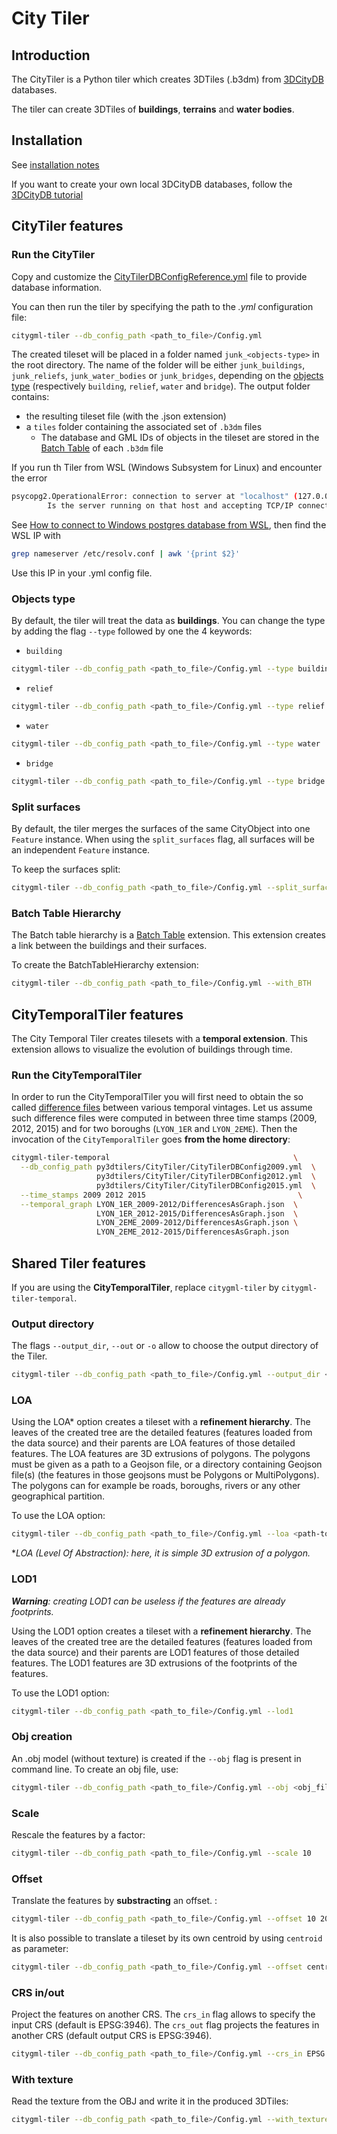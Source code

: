 # City Tiler

## Introduction

The CityTiler is a Python tiler which creates 3DTiles (.b3dm) from [3DCityDB](https://www.3dcitydb.org/3dcitydb/) databases.

The tiler can create 3DTiles of __buildings__, __terrains__ and __water bodies__.

## Installation

See [installation notes](https://github.com/VCityTeam/py3dtilers/blob/master/README.md)

If you want to create your own local 3DCityDB databases, follow the [3DCityDB tutorial](https://github.com/VCityTeam/UD-SV/blob/master/ImplementationKnowHow/PostgreSQL_for_cityGML.md)

## CityTiler features

### Run the CityTiler

Copy and customize the [CityTilerDBConfigReference.yml](CityTilerDBConfigReference.yml) file to provide database information.

You can then run the tiler by specifying the path to the _.yml_ configuration file:

```bash
citygml-tiler --db_config_path <path_to_file>/Config.yml
```

The created tileset will be placed in a folder named `junk_<objects-type>` in the root directory. The name of the folder will be either `junk_buildings`, `junk_reliefs`, `junk_water_bodies` or `junk_bridges`, depending on the [objects type](#objects-type) (respectively `building`, `relief`, `water` and `bridge`).
The output folder contains:

* the resulting tileset file (with the .json extension)
* a `tiles` folder containing the associated set of `.b3dm` files
  * The database and GML IDs of objects in the tileset are stored in the [Batch Table](https://github.com/CesiumGS/3d-tiles/blob/main/specification/TileFormats/BatchTable/README.md) of each `.b3dm` file

If you run th Tiler from WSL (Windows Subsystem for Linux) and encounter the error

```bash
psycopg2.OperationalError: connection to server at "localhost" (127.0.0.1), port 5432 failed: Connection refused
        Is the server running on that host and accepting TCP/IP connections?
```

See [How to connect to Windows postgres database from WSL](https://stackoverflow.com/a/67596486), then find the WSL IP with

```bash
grep nameserver /etc/resolv.conf | awk '{print $2}'
```

Use this IP in your .yml config file.

### Objects type

By default, the tiler will treat the data as __buildings__. You can change the type by adding the flag `--type` followed by one the 4 keywords:

* `building`

```bash
citygml-tiler --db_config_path <path_to_file>/Config.yml --type building
```

* `relief`

```bash
citygml-tiler --db_config_path <path_to_file>/Config.yml --type relief
```

* `water`

```bash
citygml-tiler --db_config_path <path_to_file>/Config.yml --type water
```

* `bridge`

```bash
citygml-tiler --db_config_path <path_to_file>/Config.yml --type bridge
```

### Split surfaces

By default, the tiler merges the surfaces of the same CityObject into one `Feature` instance. When using the `split_surfaces` flag, all surfaces will be an independent `Feature` instance.

To keep the surfaces split:

```bash
citygml-tiler --db_config_path <path_to_file>/Config.yml --split_surfaces
```

### Batch Table Hierarchy

The Batch table hierarchy is a [Batch Table](https://github.com/CesiumGS/3d-tiles/blob/main/specification/TileFormats/BatchTable/README.md) extension. This extension creates a link between the buildings and their surfaces.

To create the BatchTableHierarchy extension:

```bash
citygml-tiler --db_config_path <path_to_file>/Config.yml --with_BTH
```

## CityTemporalTiler features

The City Temporal Tiler creates tilesets with a __temporal extension__. This extension allows to visualize the evolution of buildings through time.

### Run the CityTemporalTiler

In order to run the CityTemporalTiler you will first need to obtain the so called [difference files](https://github.com/VCityTeam/cityGMLto3DTiles/tree/master/PythonCallingDocker#running-the-temporal-tiler-workflow) between various temporal vintages. Let us assume such difference files were computed in between three time stamps (2009, 2012, 2015) and for two boroughs (`LYON_1ER` and `LYON_2EME`). Then the invocation of the `CityTemporalTiler` goes __from the home directory__:

```bash
citygml-tiler-temporal                                         \
  --db_config_path py3dtilers/CityTiler/CityTilerDBConfig2009.yml  \
                   py3dtilers/CityTiler/CityTilerDBConfig2012.yml  \
                   py3dtilers/CityTiler/CityTilerDBConfig2015.yml  \
  --time_stamps 2009 2012 2015                                  \
  --temporal_graph LYON_1ER_2009-2012/DifferencesAsGraph.json  \
                   LYON_1ER_2012-2015/DifferencesAsGraph.json  \
                   LYON_2EME_2009-2012/DifferencesAsGraph.json \
                   LYON_2EME_2012-2015/DifferencesAsGraph.json
```

## Shared Tiler features

If you are using the __CityTemporalTiler__, replace `citygml-tiler` by `citygml-tiler-temporal`.

### Output directory

The flags `--output_dir`, `--out` or `-o` allow to choose the output directory of the Tiler.

```bash
citygml-tiler --db_config_path <path_to_file>/Config.yml --output_dir <output_directory_path>
```

### LOA

Using the LOA\* option creates a tileset with a __refinement hierarchy__. The leaves of the created tree are the detailed features (features loaded from the data source) and their parents are LOA features of those detailed features. The LOA features are 3D extrusions of polygons. The polygons must be given as a path to a Geojson file, or a directory containing Geojson file(s) (the features in those geojsons must be Polygons or MultiPolygons). The polygons can for example be roads, boroughs, rivers or any other geographical partition.

To use the LOA option:

```bash
citygml-tiler --db_config_path <path_to_file>/Config.yml --loa <path-to-polygons>
```

\*_LOA (Level Of Abstraction): here, it is simple 3D extrusion of a polygon._

### LOD1

___Warning__: creating LOD1 can be useless if the features are already footprints._

Using the LOD1 option creates a tileset with a __refinement hierarchy__. The leaves of the created tree are the detailed features (features loaded from the data source) and their parents are LOD1 features of those detailed features. The LOD1 features are 3D extrusions of the footprints of the features.

To use the LOD1 option:

```bash
citygml-tiler --db_config_path <path_to_file>/Config.yml --lod1
```

### Obj creation

An .obj model (without texture) is created if the `--obj` flag is present in command line. To create an obj file, use:

```bash
citygml-tiler --db_config_path <path_to_file>/Config.yml --obj <obj_file_name>
```

### Scale

Rescale the features by a factor:

```bash
citygml-tiler --db_config_path <path_to_file>/Config.yml --scale 10
```

### Offset

Translate the features by __substracting__ an offset. :

```bash
citygml-tiler --db_config_path <path_to_file>/Config.yml --offset 10 20 30  # -10 on X, -20 on Y, -30 on Z
```

It is also possible to translate a tileset by its own centroid by using `centroid` as parameter:

```bash
citygml-tiler --db_config_path <path_to_file>/Config.yml --offset centroid
```

### CRS in/out

Project the features on another CRS. The `crs_in` flag allows to specify the input CRS (default is EPSG:3946). The `crs_out` flag projects the features in another CRS (default output CRS is EPSG:3946).

```bash
citygml-tiler --db_config_path <path_to_file>/Config.yml --crs_in EPSG:3946 --crs_out EPSG:4171
```

### With texture

Read the texture from the OBJ and write it in the produced 3DTiles:

```bash
citygml-tiler --db_config_path <path_to_file>/Config.yml --with_texture
```
